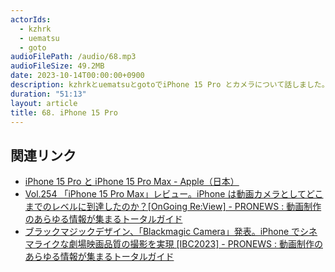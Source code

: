 ```yaml
---
actorIds:
  - kzhrk
  - uematsu
  - goto
audioFilePath: /audio/68.mp3
audioFileSize: 49.2MB
date: 2023-10-14T00:00:00+0900
description: kzhrkとuematsuとgotoでiPhone 15 Pro とカメラについて話しました。
duration: "51:13"
layout: article
title: 68. iPhone 15 Pro
---
```


<!-- prettier-ignore-start -->

## 関連リンク

- [iPhone 15 Pro と iPhone 15 Pro Max - Apple（日本）](https://www.apple.com/jp/iphone-15-pro/)
- [Vol.254 「iPhone 15 Pro Max」レビュー。iPhone は動画カメラとしてどこまでのレベルに到達したのか？[OnGoing Re:View] - PRONEWS : 動画制作のあらゆる情報が集まるトータルガイド](https://jp.pronews.com/review/202310040816433870.html)
- [ブラックマジックデザイン、「Blackmagic Camera」発表。iPhone でシネマライクな劇場映画品質の撮影を実現 [IBC2023] - PRONEWS : 動画制作のあらゆる情報が集まるトータルガイド](https://jp.pronews.com/news/202309150432427461.html)
<!-- prettier-ignore-end -->
